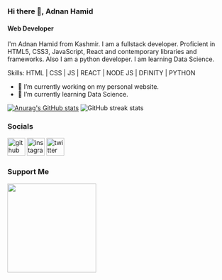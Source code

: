### Hi there 👋, Adnan Hamid
#### Web Developer
I'm Adnan Hamid from Kashmir. I am a fullstack developer. Proficient in HTML5, CSS3, JavaScript, React and contemporary libraries and frameworks. Also I am a python developer. I am learning Data Science.

Skills:  HTML | CSS | JS | REACT | NODE JS | DFINITY | PYTHON

- 🔭 I’m currently working on my personal website. 
- 🌱 I’m currently learning Data Science.




[![Anurag's GitHub stats](https://github-readme-stats.vercel.app/api?username=adnanhamidbeigh)](https://github.com/anuraghazra/github-readme-stats)
![GitHub streak stats](https://streak-stats.demolab.com/?user=adnanhamidbeigh)  


### Socials

[<img src='https://cdn.jsdelivr.net/npm/simple-icons@3.0.1/icons/github.svg' alt='github' height='40'>](https://github.com/Adnan-Hamid-Beigh)  [<img src='https://cdn.jsdelivr.net/npm/simple-icons@3.0.1/icons/instagram.svg' alt='instagram' height='40'>](https://www.instagram.com/divine_adnan/)  [<img src='https://cdn.jsdelivr.net/npm/simple-icons@3.0.1/icons/twitter.svg' alt='twitter' height='40'>](https://twitter.com/divine_adnan)  

### Support Me
<a href="https://www.buymeacoffee.com/adnanhamid"><img src="https://cdn.buymeacoffee.com/buttons/v2/default-yellow.png" width="200" /></a>
